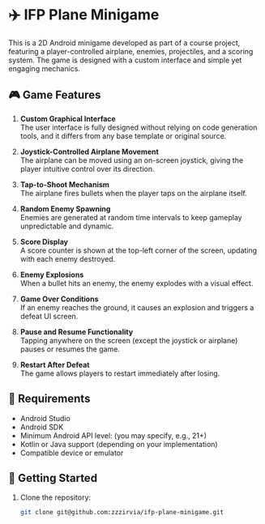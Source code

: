 # ✈️ IFP Plane Minigame

This is a 2D Android minigame developed as part of a course project, featuring a player-controlled airplane, enemies, projectiles, and a scoring system. The game is designed with a custom interface and simple yet engaging mechanics.

## 🎮 Game Features

1. **Custom Graphical Interface**  
   The user interface is fully designed without relying on code generation tools, and it differs from any base template or original source.

2. **Joystick-Controlled Airplane Movement**  
   The airplane can be moved using an on-screen joystick, giving the player intuitive control over its direction.

3. **Tap-to-Shoot Mechanism**  
   The airplane fires bullets when the player taps on the airplane itself.

4. **Random Enemy Spawning**  
   Enemies are generated at random time intervals to keep gameplay unpredictable and dynamic.

5. **Score Display**  
   A score counter is shown at the top-left corner of the screen, updating with each enemy destroyed.

6. **Enemy Explosions**  
   When a bullet hits an enemy, the enemy explodes with a visual effect.

7. **Game Over Conditions**  
   If an enemy reaches the ground, it causes an explosion and triggers a defeat UI screen.

8. **Pause and Resume Functionality**  
   Tapping anywhere on the screen (except the joystick or airplane) pauses or resumes the game.

9. **Restart After Defeat**  
   The game allows players to restart immediately after losing.

## 📱 Requirements

- Android Studio
- Android SDK
- Minimum Android API level: (you may specify, e.g., 21+)
- Kotlin or Java support (depending on your implementation)
- Compatible device or emulator

## 🚀 Getting Started

1. Clone the repository:
   ```bash
   git clone git@github.com:zzzirvia/ifp-plane-minigame.git

